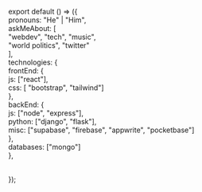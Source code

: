 export default () => ({<br/>
  pronouns: "He" | "Him",<br/>
  askMeAbout: [<br/>
    "webdev", "tech", "music",<br/>
    "world politics", "twitter"<br/>
  ],<br/>
  technologies: {<br/>
    frontEnd: {<br/>
      js: ["react"],<br/>
      css: [ "bootstrap", "tailwind"]<br/>
    },<br/>
    backEnd: {<br/>
      js: ["node", "express"],<br/>
      python: ["django", "flask"],<br/>
      misc: ["supabase", "firebase", "appwrite", "pocketbase"]<br/>
    },<br/>
    databases: ["mongo"]<br/>
  },<br/>

<br/>
});<br/>
<br/>
